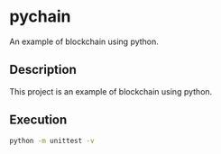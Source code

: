 # pychain
An example of blockchain using python.

## Description
This project is an example of blockchain using python.

## Execution
```bash
python -m unittest -v
```
